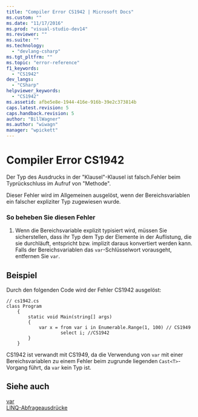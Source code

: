 ```yaml
---
title: "Compiler Error CS1942 | Microsoft Docs"
ms.custom: ""
ms.date: "11/17/2016"
ms.prod: "visual-studio-dev14"
ms.reviewer: ""
ms.suite: ""
ms.technology: 
  - "devlang-csharp"
ms.tgt_pltfrm: ""
ms.topic: "error-reference"
f1_keywords: 
  - "CS1942"
dev_langs: 
  - "CSharp"
helpviewer_keywords: 
  - "CS1942"
ms.assetid: afbe5e8e-1944-416e-916b-39e2c373814b
caps.latest.revision: 5
caps.handback.revision: 5
author: "BillWagner"
ms.author: "wiwagn"
manager: "wpickett"
---
```

# Compiler Error CS1942
Der Typ des Ausdrucks in der "Klausel"\-Klausel ist falsch.Fehler beim Typrückschluss im Aufruf von "Methode".  
  
 Dieser Fehler wird im Allgemeinen ausgelöst, wenn der Bereichsvariablen ein falscher expliziter Typ zugewiesen wurde.  
  
### So beheben Sie diesen Fehler  
  
1.  Wenn die Bereichsvariable explizit typisiert wird, müssen Sie sicherstellen, dass ihr Typ dem Typ der Elemente in der Auflistung, die sie durchläuft, entspricht bzw. implizit daraus konvertiert werden kann.  Falls der Bereichsvariablen das `var`\-Schlüsselwort vorausgeht, entfernen Sie `var`.  
  
## Beispiel  
 Durch den folgenden Code wird der Fehler CS1942 ausgelöst:  
  
```  
// cs1942.cs  
class Program  
    {  
        static void Main(string[] args)  
        {  
            var x = from var i in Enumerable.Range(1, 100) // CS1949  
                    select i; //CS1942  
        }  
    }  
```  
  
 CS1942 ist verwandt mit CS1949, da die Verwendung von `var` mit einer Bereichsvariablen zu einem Fehler beim zugrunde liegenden `Cast<T>`\-Vorgang führt, da `var` kein Typ ist.  
  
## Siehe auch  
 [var](../../../csharp/language-reference/keywords/var.md)   
 [LINQ\-Abfrageausdrücke](../../../csharp/programming-guide/linq-query-expressions/index.md)